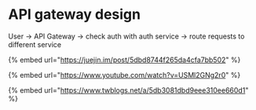 # API gateway design

User -&gt; API Gateway -&gt; check auth with auth service -&gt; route requests to different service



{% embed url="https://juejin.im/post/5dbd8744f265da4cfa7bb502" %}

{% embed url="https://www.youtube.com/watch?v=USMl2GNg2r0" %}

{% embed url="https://www.twblogs.net/a/5db3081dbd9eee310ee660d1" %}



